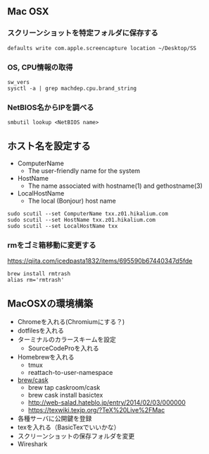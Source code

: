 ## Mac OSX
### スクリーンショットを特定フォルダに保存する
```
defaults write com.apple.screencapture location ~/Desktop/SS
```

### OS, CPU情報の取得
```
sw_vers
sysctl -a | grep machdep.cpu.brand_string
```

### NetBIOS名からIPを調べる
```
smbutil lookup <NetBIOS name>
```

## ホスト名を設定する
- ComputerName
  - The user-friendly name for the system
- HostName
  - The name associated with hostname(1) and gethostname(3)
- LocalHostName
  - The local (Bonjour) host name

```
sudo scutil --set ComputerName txx.z01.hikalium.com
sudo scutil --set HostName txx.z01.hikalium.com
sudo scutil --set LocalHostName txx
```


### rmをゴミ箱移動に変更する
https://qiita.com/icedpasta1832/items/695590b67440347d5fde
```
brew install rmtrash
alias rm='rmtrash'
```


## MacOSXの環境構築
- Chromeを入れる(Chromiumにする？)
- dotfilesを入れる
- ターミナルのカラースキームを設定
  - SourceCodeProを入れる
- Homebrewを入れる
  - tmux
  - reattach-to-user-namespace
- [brew/cask](https://caskroom.github.io/)
  - brew tap caskroom/cask
  - brew cask install basictex
  - http://web-salad.hateblo.jp/entry/2014/02/03/000000
  - https://texwiki.texjp.org/?TeX%20Live%2FMac
- 各種サーバに公開鍵を登録
- texを入れる（BasicTexでいいかな）
- スクリーンショットの保存フォルダを変更
- Wireshark
